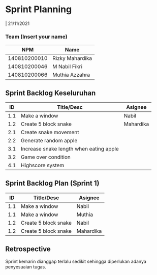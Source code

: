 # Sprint Planning

| 21/11/2021

### Team (Insert your name)

| NPM          | Name            |
| ------------ | --------------- |
| 140810200010 | Rizky Mahardika |
| 140810200046 | M Nabil Fikri   |
| 140810200066 | Muthia Azzahra  |

## Sprint Backlog Keseluruhan

| ID  | Title/Desc                              | Asignee   |
| --- | --------------------------------------- | --------- |
| 1.1 | Make a window                           | Nabil     |
| 1.2 | Create 5 block snake                    | Mahardika |
| 2.1 | Create snake movement                   |           |
| 2.2 | Generate random apple                   |           |
| 3.1 | Increase snake length when eating apple |           |
| 3.2 | Game over condition                     |           |
| 4.1 | Highscore system                        |           |

## Sprint Backlog Plan (Sprint 1)

| ID  | Title/Desc           | Asignee   |
| --- | -------------------- | --------- |
| 1.1 | Make a window        | Nabil     |
| 1.1 | Make a window        | Muthia    |
| 1.2 | Create 5 block snake | Nabil     |
| 1.2 | Create 5 block snake | Mahardika |

## Retrospective

Sprint kemarin dianggap terlalu sedikit sehingga diperlukan adanya penyesuaian tugas.
